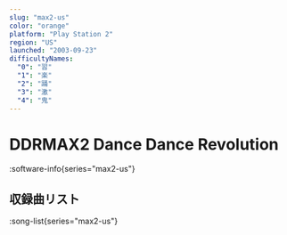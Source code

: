 ```yaml
---
slug: "max2-us"
color: "orange"
platform: "Play Station 2"
region: "US"
launched: "2003-09-23"
difficultyNames:
  "0": "習"
  "1": "楽"
  "2": "踊"
  "3": "激"
  "4": "鬼"
---
```


# DDRMAX2 Dance Dance Revolution

:software-info{series="max2-us"}

## 収録曲リスト

:song-list{series="max2-us"}
